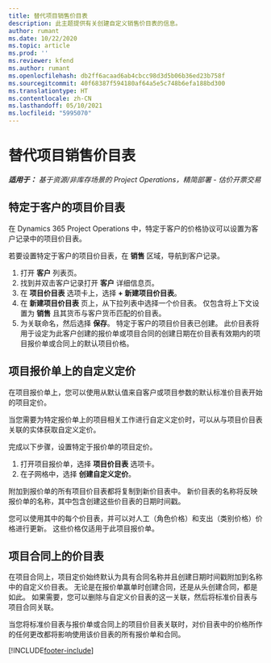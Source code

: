 ```yaml
---
title: 替代项目销售价目表
description: 此主题提供有关创建自定义销售价目表的信息。
author: rumant
ms.date: 10/22/2020
ms.topic: article
ms.prod: ''
ms.reviewer: kfend
ms.author: rumant
ms.openlocfilehash: db2ff6acaad6ab4cbcc98d3d5b06b36ed23b758f
ms.sourcegitcommit: 40f68387f594180af64a5e5c748b6efa188bd300
ms.translationtype: HT
ms.contentlocale: zh-CN
ms.lasthandoff: 05/10/2021
ms.locfileid: "5995070"
---
```

# <a name="override-project-sales-price-lists"></a>替代项目销售价目表

_**适用于：** 基于资源/非库存场景的 Project Operations，精简部署 - 估价开票交易_

## <a name="customer-specific-project-price-lists"></a>特定于客户的项目价目表

在 Dynamics 365 Project Operations 中，特定于客户的价格协议可以设置为客户记录中的项目价目表。

若要设置特定于客户的项目价目表，在 **销售** 区域，导航到客户记录。

1. 打开 **客户** 列表页。
2. 找到并双击客户记录打开 **客户** 详细信息页。
3. 在 **项目价目表** 选项卡上，选择 **+ 新建项目价目表**。
4. 在 **新建项目价目表** 页上，从下拉列表中选择一个价目表。 仅包含将上下文设置为 **销售** 且其货币与客户货币匹配的价目表。
5. 为关联命名，然后选择 **保存**。 特定于客户的项目价目表已创建。 此价目表将用于设定为此客户创建的报价单或项目合同的创建日期在价目表有效期内的项目报价单或合同上的默认项目价格。

## <a name="custom-pricing-on-project-quotes"></a>项目报价单上的自定义定价

在项目报价单上，您可以使用从默认值来自客户或项目参数的默认标准价目表开始的项目定价。

当您需要为特定报价单上的项目相关工作进行自定义定价时，可以从与项目价目表关联的实体获取自定义定价。

完成以下步骤，设置特定于报价单的项目定价。

1. 打开项目报价单，选择 **项目价目表** 选项卡。
2. 在子网格中，选择 **创建自定义定价**。

附加到报价单的所有项目价目表都将复制到新价目表中。 新价目表的名称将反映报价单的名称，其中包含创建这些价目表的日期时间戳。

您可以使用其中的每个价目表，并可以对人工（角色价格）和支出（类别价格）价格进行更新。 这些价格仅适用于此项目报价单。

## <a name="price-lists-on-a-project-contract"></a>项目合同上的价目表

在项目合同上，项目定价始终默认为具有合同名称并且创建日期时间戳附加到名称中的自定义价目表。 无论是在报价单赢单时创建合同，还是从头创建合同，都是如此。 如果需要，您可以删除与自定义价目表的这一关联，然后将标准价目表与项目合同关联。

当您将标准价目表与报价单或合同上的项目价目表关联时，对价目表中的价格所作的任何更改都将影响使用该价目表的所有报价单和合同。


[!INCLUDE[footer-include](../includes/footer-banner.md)]